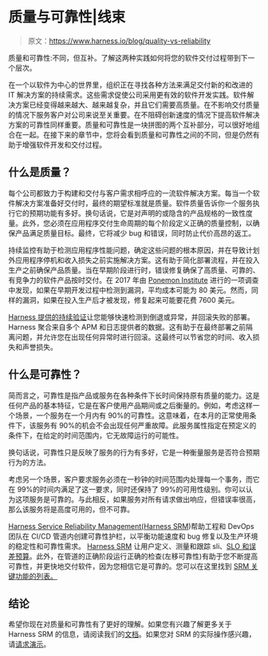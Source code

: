 # 质量与可靠性|线束

> 原文：<https://www.harness.io/blog/quality-vs-reliability>

质量和可靠性:不同，但互补。了解这两种实践如何将您的软件交付过程带到下一个层次。

在一个以软件为中心的世界里，组织正在寻找各种方法来满足交付新的和改进的 IT 解决方案的持续需求。这些需求促使公司采用更有效的软件开发实践。软件解决方案已经变得越来越大、越来越复杂，并且它们需要高质量。在不影响交付质量的情况下服务客户对公司来说至关重要。在不阻碍创新速度的情况下提高软件解决方案的可靠性同样重要。质量和可靠性是一块拼图的两个互补部分，可以很好地组合在一起。在接下来的章节中，您将会看到质量和可靠性之间的不同，但是仍然有助于增强软件开发和交付过程。

## 什么是质量？

每个公司都致力于构建和交付与客户需求相呼应的一流软件解决方案。每当一个软件解决方案准备好交付时，最终的期望标准就是质量。软件质量告诉你一个服务执行它的预期功能有多好。换句话说，它是对声明的或隐含的产品规格的一致性度量。此外，您必须在应用程序交付生命周期的每个阶段定义正确的质量控制，以确保产品满足质量目标。最终，它将减少 bug 和错误，同时防止代价高昂的返工。

持续监控有助于检测应用程序性能问题，确定这些问题的根本原因，并在导致计划外应用程序停机和收入损失之前实施解决方案。这有助于简化部署流程，并在投入生产之前确保产品质量。当在早期阶段进行时，错误修复确保了高质量、可靠的、有竞争力的软件产品按时交付。在 2017 年由 [Ponemon Institute](https://www.ponemon.org/news-updates/blog/security/2017-cost-of-data-breach-study-united-states.html) 进行的一项调查中发现，如果在早期开发过程中检测到漏洞，平均成本可能为 80 美元。然而，同样的漏洞，如果在投入生产后才被发现，修复起来可能要花费 7600 美元。

[Harness 提供的持续验证](https://docs.harness.io/article/ina58fap5y-what-is-cv)让您能够快速检测到倒退或异常，并回滚失败的部署。Harness 聚合来自多个 APM 和日志提供者的数据。这有助于在最终部署之前隔离问题，并允许您在出现任何异常时进行回滚。这最终可以节省您的时间、收入损失和声誉损失。

## 什么是可靠性？

简而言之，可靠性是指产品或服务在各种条件下长时间保持原有质量的能力。这是任何产品的基本特征，它是在客户使用产品期间或之后衡量的。例如，考虑这样一个场景，一个服务在一个月内有 90%的可靠性。这意味着，在本月的正常使用条件下，该服务有 90%的机会不会出现任何严重故障。此服务属性指定在预定义的条件下，在给定的时间范围内，它无故障运行的可能性。

换句话说，可靠性只是反映了服务的行为有多好，它是一种衡量服务是否符合预期行为的方法。

考虑另一个场景，客户要求服务必须在一秒钟的时间范围内处理每一个事务，而它在 99%的时间内满足了这一要求，同时还保持了 99%的可用性级别。你可以认为这项服务是可靠的。与此相反，如果服务对所有请求做出响应，但错误率很高，那么该服务将是高度可用的，但不可靠。

[Harness Service Reliability Management(Harness SRM](https://harness.io/blog/product-updates/introducing-service-reliability-management/))帮助工程和 DevOps 团队在 CI/CD 管道内创建可靠性护栏，以平衡功能速度和 bug 修复以及生产环境的稳定性和可靠性需求。 [Harness SRM](https://harness.io/blog/product-updates/srm-key-capabilities/) 让用户定义、测量和跟踪 sli、[SLO 和误差预算](https://harness.io/blog/devops/reliability-slos-error-budgets/)。此外，在管道的正确阶段运行正确的检查(左移可靠性)有助于您不断提高可靠性，并更快地交付软件，因为您相信它是可靠的。您可以在这里找到 [SRM 关键功能的列表。](https://harness.io/blog/product-updates/srm-key-capabilities/)

## 结论

希望你现在对质量和可靠性有了更好的理解。如果您有兴趣了解更多关于 Harness SRM 的信息，请阅读我们的[文档](https://ngdocs.harness.io/category/ko19u4brsv-howtos-service-reliability-management#sort=relevancy&f:@commonsource=%5BNextGen%20Docs%5D)。如果您对 SRM 的实际操作感兴趣，请[请求演示](https://harness.io/demo/srm)。